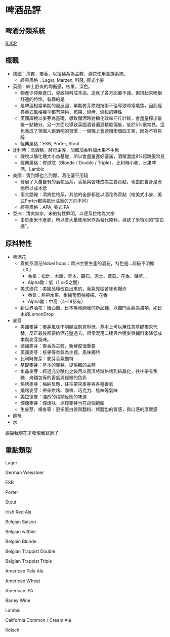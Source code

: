 啤酒品評
=====

## 啤酒分類系統

[BJCP](https://www.bjcp.org/) 

## 概觀

* 德國：清爽，麥香，以拉格系為主體，酒花使用貴族系統。
  * 經典風格：Lager, Marzen, 科隆, 德式小麥
* 英國：紳士舒爽的均衡感，核果，深色。
  * 物產少仰賴進口，導致物料成本高，造就了各方面都不強，但搭起來喝很舒適的特性。有趣的是
  * 是啤酒相當早期的發展國，早期麥芽烘焙技術不佳導致時常燒焦，因此經典英式風格幾乎都有深色、核果、燒烤、偏甜的特性
  * 英國課稅以麥芽為基礎，導致釀酒時對糖化效率斤斤計較，會盡量榨出最後一點糖分。另一方面也導致英國酒普遍酒精度偏低，低於5%很常見，這也養成了英國人跑酒吧的習慣：一個晚上會連續衝個四五家，因為不容易醉
  * 經典風格：ESB, Porter, Stout
* 比利時：高酒精，酵母主導，加糖加香料加水果不手軟
  * 課稅以醣化槽大小為基礎，所以會盡量塞好塞滿，酒精濃度8%起跳很常見
  * 經典風格：修道院（Blonde / Double / Triple）、比利時小麥、水果啤酒、Lambic
* 美國：香到爆也苦到爆，酒花灑不用錢
  * 發展了大量自有的酒花品系，香氣與苦味成為主要賣點，也由於自身是產地所以成本低
  * 兩大路線：清爽拉格系，其他的全部都是以酒花為賣點（啥美式小麥、美式Porter都與歐洲注重的方向不同）
  * 經典風格：APA, 美式IPA
* 亞洲：清爽如水，米的特性鮮明，以德系拉格為大宗
  * 由於產米不產麥，所以會大量使用米作為替代原料，導致了米特別的“空白感”。

## 原料特性

* 啤酒花
  * 貴族系酒花Nobel hops：歐洲主要生產的酒花，特色是...超級不明顯（Ｘ）
    * 香氣：松針、木頭、草本、礦石、泥土、蘑菇、花香、藥草...
    * Alpha酸：低（1.x~5之間）
  * 美式酒花：美國品種改良出來的，香氣兇猛苦味也爆炸
    * 香氣：熱帶水果、柑橘葡萄柚檸檬、花香
    * Alpha酸：中高（4~18都有）
  * 新世界酒花：紐西蘭、日本等地開發的新品種，以獨門香氣為強項，如日本的LemonDrop
* 麥芽
  * 美國麥芽：麥芽風味不明顯或刻意壓低，基本上可以用任意基礎麥來代替，反正最後都要給酒花壓過去。很常混用二稜與六稜麥與輔料來降低成本與麥芽風味。
  * 德國麥芽：麥香為主體，新鮮度很重要
  * 英國麥芽：核果等香氣為主體，風味獨特
  * 比利時麥芽：麥芽香氣獨特
  * 基礎麥芽：基本的麥芽，提供糖的主體
  * 水晶麥芽：經過充分醣化之後再以高溫將糖烘烤到結晶化，往往帶有焦糖、烤麵包等的香氣與輕微的色彩
  * 烘烤麥芽：梅納反應，往往帶來麥芽與各種香氣
  * 燒烤麥芽：帶來烘烤、咖啡、巧克力、焦味等氣味
  * 美拉德麥：強烈的梅納反應的味道
  * 煙燻麥芽：煙燻味，泥煤麥芽也在這個範圍
  * 生麥芽、裸麥等：更多蛋白質與麵粉、烤麵包的質感，與口感的厚實感
* 酵母
* 水

[誒靠我現在才發現我寫過了](酵母-酒花-麥芽-糖風味評量.md)

## 重點類型

Lager

German Weissbier

ESB

Porter

Stout

Irish Red Ale

Belgian Saison

Belgian witbier

Belgian Blonde

Belgian Trappist Double

Belgian Trappist Triple 

American Pale Ale

American Wheat

American IPA

Barley Wine

Lambic

California Common / Cream Ale

Kölsch


